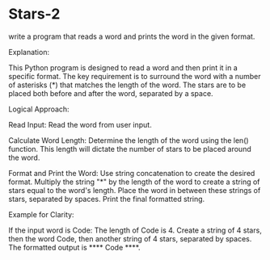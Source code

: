 # Stars-2

write a program that reads a word and prints the word in the given format.

Explanation:

This Python program is designed to read a word and then print it in a specific format. The key requirement is to surround the word with a number of asterisks (*) that matches the length of the word. The stars are to be placed both before and after the word, separated by a space.

Logical Approach:

Read Input:
Read the word from user input.

Calculate Word Length:
Determine the length of the word using the len() function. This length will dictate the number of stars to be placed around the word.

Format and Print the Word:
Use string concatenation to create the desired format.
Multiply the string "*" by the length of the word to create a string of stars equal to the word's length.
Place the word in between these strings of stars, separated by spaces.
Print the final formatted string.

Example for Clarity:

If the input word is Code:
The length of Code is 4.
Create a string of 4 stars, then the word Code, then another string of 4 stars, separated by spaces.
The formatted output is **** Code ****.
